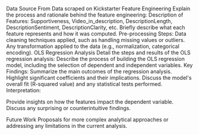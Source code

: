 Data Source
From Data scraped on Kickstarter
Feature Engineering
Explain the process and rationale behind the feature engineering:
Description of Features:
Supportiveness, Video_in_description, DescriptionLength, DescriptionSentiment, DescriptionClarity, etc.
Briefly describe what each feature represents and how it was computed.
Pre-processing Steps:
Data cleaning techniques applied, such as handling missing values or outliers.
Any transformation applied to the data (e.g., normalization, categorical encoding).
OLS Regression Analysis
Detail the steps and results of the OLS regression analysis:
Describe the process of building the OLS regression model, including the selection of dependent and independent variables.
Key Findings:
Summarize the main outcomes of the regression analysis. Highlight significant coefficients and their implications.
Discuss the model's overall fit (R-squared value) and any statistical tests performed.
Interpretation:

Provide insights on how the features impact the dependent variable.
Discuss any surprising or counterintuitive findings.

Future Work
Proposals for more complex analytical approaches or addressing any limitations in the current analysis.
